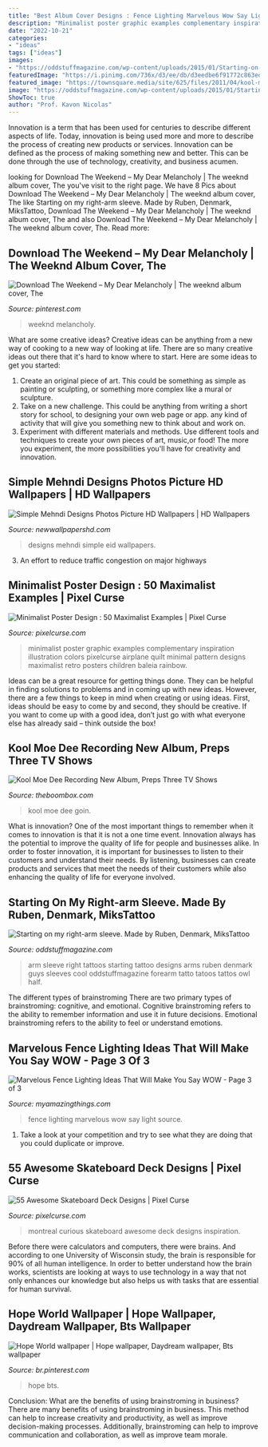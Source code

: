 ```yaml
---
title: "Best Album Cover Designs : Fence Lighting Marvelous Wow Say Light Source"
description: "Minimalist poster graphic examples complementary inspiration illustration colors pixelcurse airplane quilt minimal pattern designs maximalist retro posters children baleia rainbow"
date: "2022-10-21"
categories:
- "ideas"
tags: ["ideas"]
images:
- "https://oddstuffmagazine.com/wp-content/uploads/2015/01/Starting-on-my-right-arm-sleeve.-Made-by-Ruben-Denmark-MiksTattoo.jpg"
featuredImage: "https://i.pinimg.com/736x/d3/ee/db/d3eedbe6f91772c863ed673f66724765.jpg"
featured_image: "https://townsquare.media/site/625/files/2011/04/kool-moe-dee-200-040111.jpg?w=600&amp;h=0&amp;zc=1&amp;s=0&amp;a=t&amp;q=89"
image: "https://oddstuffmagazine.com/wp-content/uploads/2015/01/Starting-on-my-right-arm-sleeve.-Made-by-Ruben-Denmark-MiksTattoo.jpg"
ShowToc: true
author: "Prof. Kavon Nicolas"
---
```



Innovation is a term that has been used for centuries to describe different aspects of life. Today, innovation is being used more and more to describe the process of creating new products or services. Innovation can be defined as the process of making something new and better. This can be done through the use of technology, creativity, and business acumen.

	

		
looking for Download The Weekend – My Dear Melancholy | The weeknd album cover, The you've visit to the right page. We have 8 Pics about Download The Weekend – My Dear Melancholy | The weeknd album cover, The like Starting on my right-arm sleeve. Made by Ruben, Denmark, MiksTattoo, Download The Weekend – My Dear Melancholy | The weeknd album cover, The and also Download The Weekend – My Dear Melancholy | The weeknd album cover, The. Read more:
		
    
## Download The Weekend – My Dear Melancholy | The Weeknd Album Cover, The

<img loading=lazy src="https://i.pinimg.com/736x/16/c4/82/16c4829a64acf91ae172b111f37fb087.jpg" onerror="this.onerror=null;this.src='https://tse2.mm.bing.net/th?id=OIP.QO10mHP4so9D7bZfoUsuWwHaHa&amp;pid=15.1';" alt="Download The Weekend – My Dear Melancholy | The weeknd album cover, The">

_Source: pinterest.com_

>weeknd melancholy. 

	

What are some creative ideas?
Creative ideas can be anything from a new way of cooking to a new way of looking at life. There are so many creative ideas out there that it's hard to know where to start. Here are some ideas to get you started: 
1. Create an original piece of art. This could be something as simple as painting or sculpting, or something more complex like a mural or sculpture. 
2. Take on a new challenge. This could be anything from writing a short story for school, to designing your own web page or app. any kind of activity that will give you something new to think about and work on. 
3. Experiment with different materials and methods. Use different tools and techniques to create your own pieces of art, music,or food! The more you experiment, the more possibilities you'll have for creativity and innovation.

    
## Simple Mehndi Designs Photos Picture HD Wallpapers | HD Wallpapers

<img loading=lazy src="http://newwallpapershd.com/wp-content/uploads/2014/10/Best-Eid-Mehndi-Designs-1.jpg" onerror="this.onerror=null;this.src='https://tse1.mm.bing.net/th?id=OIP.ipS4N-6dAA3F8r-AyerlqQHaJ3&amp;pid=15.1';" alt="Simple Mehndi Designs Photos Picture HD Wallpapers | HD Wallpapers">

_Source: newwallpapershd.com_

>designs mehndi simple eid wallpapers. 

	

3. An effort to reduce traffic congestion on major highways 

    
## Minimalist Poster Design : 50 Maximalist Examples | Pixel Curse

<img loading=lazy src="https://pixelcurse.com/wp-content/uploads/2011/03/minimalist_poster_50.jpg" onerror="this.onerror=null;this.src='https://tse1.mm.bing.net/th?id=OIP.I2-t1E9Uoon4A10EylUanQAAAA&amp;pid=15.1';" alt="Minimalist Poster Design : 50 Maximalist Examples | Pixel Curse">

_Source: pixelcurse.com_

>minimalist poster graphic examples complementary inspiration illustration colors pixelcurse airplane quilt minimal pattern designs maximalist retro posters children baleia rainbow. 

	

Ideas can be a great resource for getting things done. They can be helpful in finding solutions to problems and in coming up with new ideas. However, there are a few things to keep in mind when creating or using ideas. First, ideas should be easy to come by and second, they should be creative. If you want to come up with a good idea, don’t just go with what everyone else has already said – think outside the box!

    
## Kool Moe Dee Recording New Album, Preps Three TV Shows

<img loading=lazy src="https://townsquare.media/site/625/files/2011/04/kool-moe-dee-200-040111.jpg?w=600&amp;h=0&amp;zc=1&amp;s=0&amp;a=t&amp;q=89" onerror="this.onerror=null;this.src='https://tse2.mm.bing.net/th?id=OIP.KrsWZH7Rhb4BdlZQdSLpogHaIV&amp;pid=15.1';" alt="Kool Moe Dee Recording New Album, Preps Three TV Shows">

_Source: theboombox.com_

>kool moe dee goin. 

	

What is innovation?
One of the most important things to remember when it comes to innovation is that it is not a one time event. Innovation always has the potential to improve the quality of life for people and businesses alike. In order to foster innovation, it is important for businesses to listen to their customers and understand their needs. By listening, businesses can create products and services that meet the needs of their customers while also enhancing the quality of life for everyone involved.

    
## Starting On My Right-arm Sleeve. Made By Ruben, Denmark, MiksTattoo

<img loading=lazy src="https://oddstuffmagazine.com/wp-content/uploads/2015/01/Starting-on-my-right-arm-sleeve.-Made-by-Ruben-Denmark-MiksTattoo.jpg" onerror="this.onerror=null;this.src='https://tse3.mm.bing.net/th?id=OIP.zcdXRKEPPgBXwnX5PbwlrgHaNG&amp;pid=15.1';" alt="Starting on my right-arm sleeve. Made by Ruben, Denmark, MiksTattoo">

_Source: oddstuffmagazine.com_

>arm sleeve right tattoos starting tattoo designs arms ruben denmark guys sleeves cool oddstuffmagazine forearm tatto tatoos tattos owl half. 

	

The different types of brainstroming
There are two primary types of brainstroming: cognitive, and emotional. Cognitive brainstroming refers to the ability to remember information and use it in future decisions. Emotional brainstroming refers to the ability to feel or understand emotions.

    
## Marvelous Fence Lighting Ideas That Will Make You Say WOW - Page 3 Of 3

<img loading=lazy src="http://myamazingthings.com/wp-content/uploads/2017/03/fence-light.jpg" onerror="this.onerror=null;this.src='https://tse4.mm.bing.net/th?id=OIP.e9tRlyivnv_n67T-PgJUHAHaE8&amp;pid=15.1';" alt="Marvelous Fence Lighting Ideas That Will Make You Say WOW - Page 3 of 3">

_Source: myamazingthings.com_

>fence lighting marvelous wow say light source. 

	

1. Take a look at your competition and try to see what they are doing that you could duplicate or improve.

    
## 55 Awesome Skateboard Deck Designs | Pixel Curse

<img loading=lazy src="https://pixelcurse.com/wp-content/uploads/2011/05/CURIOUS-MONTREAL_50.jpg" onerror="this.onerror=null;this.src='https://tse2.mm.bing.net/th?id=OIP.39B1VfH3DNfcO5QF1m26OwHaKX&amp;pid=15.1';" alt="55 Awesome Skateboard Deck Designs | Pixel Curse">

_Source: pixelcurse.com_

>montreal curious skateboard awesome deck designs inspiration. 

	

Before there were calculators and computers, there were brains. And according to one University of Wisconsin study, the brain is responsible for 90% of all human intelligence. In order to better understand how the brain works, scientists are looking at ways to use technology in a way that not only enhances our knowledge but also helps us with tasks that are essential for human survival.

    
## Hope World Wallpaper | Hope Wallpaper, Daydream Wallpaper, Bts Wallpaper

<img loading=lazy src="https://i.pinimg.com/736x/d3/ee/db/d3eedbe6f91772c863ed673f66724765.jpg" onerror="this.onerror=null;this.src='https://tse4.mm.bing.net/th?id=OIP.2FOyUuIrm6A1ozQMjexsowHaPN&amp;pid=15.1';" alt="Hope World wallpaper | Hope wallpaper, Daydream wallpaper, Bts wallpaper">

_Source: br.pinterest.com_

>hope bts. 

	

Conclusion: What are the benefits of using brainstroming in business?
There are many benefits of using brainstroming in business. This method can help to increase creativity and productivity, as well as improve decision-making processes. Additionally, brainstroming can help to improve communication and collaboration, as well as improve team morale.

